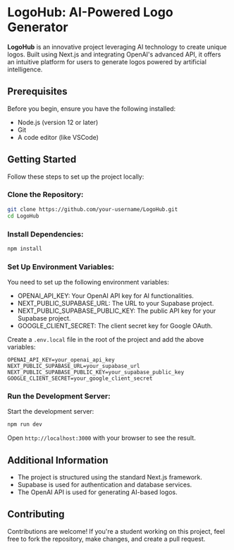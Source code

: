 # LogoHub: AI-Powered Logo Generator

**LogoHub** is an innovative project leveraging AI technology to create unique
logos. Built using Next.js and integrating OpenAI's advanced API, it offers an
intuitive platform for users to generate logos powered by artificial
intelligence.

## Prerequisites

Before you begin, ensure you have the following installed:

- Node.js (version 12 or later)
- Git
- A code editor (like VSCode)

## Getting Started

Follow these steps to set up the project locally:

### Clone the Repository:

```bash
git clone https://github.com/your-username/LogoHub.git
cd LogoHub
```

### Install Dependencies:

```bash
npm install
```

### Set Up Environment Variables:

You need to set up the following environment variables:

- OPENAI_API_KEY: Your OpenAI API key for AI functionalities.
- NEXT_PUBLIC_SUPABASE_URL: The URL to your Supabase project.
- NEXT_PUBLIC_SUPABASE_PUBLIC_KEY: The public API key for your Supabase project.
- GOOGLE_CLIENT_SECRET: The client secret key for Google OAuth.

Create a `.env.local` file in the root of the project and add the above
variables:

`OPENAI_API_KEY=your_openai_api_key`
`NEXT_PUBLIC_SUPABASE_URL=your_supabase_url`
`NEXT_PUBLIC_SUPABASE_PUBLIC_KEY=your_supabase_public_key`
`GOOGLE_CLIENT_SECRET=your_google_client_secret`

### Run the Development Server:

Start the development server:

```bash
npm run dev
```

Open `http://localhost:3000` with your browser to see the result.

## Additional Information

- The project is structured using the standard Next.js framework.
- Supabase is used for authentication and database services.
- The OpenAI API is used for generating AI-based logos.

## Contributing

Contributions are welcome! If you're a student working on this project, feel
free to fork the repository, make changes, and create a pull request.
